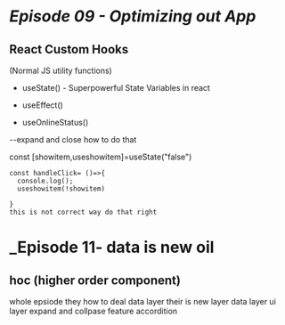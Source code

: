 # _Episode 09 - Optimizing out App_

## React Custom Hooks

(Normal JS utility functions)

- useState() - Superpowerful State Variables in react
- useEffect()

- useOnlineStatus()

--expand and close how to do that

const [showitem,useshowitem]=useState("false")

    const handleClick= ()=>{
      console.log();
      useshowitem(!showitem)
      
    }
    this is not correct way do that right
    


# _Episode 11- data is new oil
## hoc (higher order component)
whole epsiode they how to deal data layer 
 their is new layer
 data layer
 ui layer
expand and collpase feature accordition